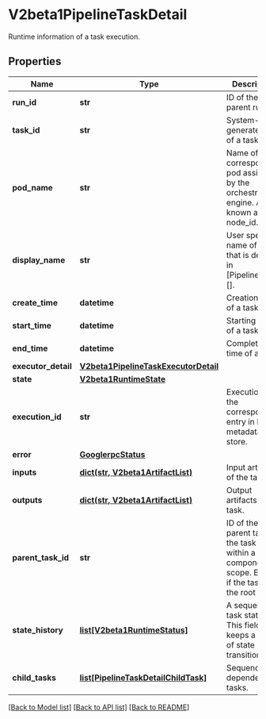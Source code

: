 # V2beta1PipelineTaskDetail

Runtime information of a task execution.
## Properties
Name | Type | Description | Notes
------------ | ------------- | ------------- | -------------
**run_id** | **str** | ID of the parent run. | [optional] 
**task_id** | **str** | System-generated ID of a task. | [optional] 
**pod_name** | **str** | Name of the corresponding pod assigned by the orchestration engine. Also known as node_id. | [optional] 
**display_name** | **str** | User specified name of a task that is defined in [Pipeline.spec][]. | [optional] 
**create_time** | **datetime** | Creation time of a task. | [optional] 
**start_time** | **datetime** | Starting time of a task. | [optional] 
**end_time** | **datetime** | Completion time of a task. | [optional] 
**executor_detail** | [**V2beta1PipelineTaskExecutorDetail**](V2beta1PipelineTaskExecutorDetail.md) |  | [optional] 
**state** | [**V2beta1RuntimeState**](V2beta1RuntimeState.md) |  | [optional] 
**execution_id** | **str** | Execution id of the corresponding entry in ML metadata store. | [optional] 
**error** | [**GooglerpcStatus**](GooglerpcStatus.md) |  | [optional] 
**inputs** | [**dict(str, V2beta1ArtifactList)**](V2beta1ArtifactList.md) | Input artifacts of the task. | [optional] 
**outputs** | [**dict(str, V2beta1ArtifactList)**](V2beta1ArtifactList.md) | Output artifacts of the task. | [optional] 
**parent_task_id** | **str** | ID of the parent task if the task is within a component scope. Empty if the task is at the root level. | [optional] 
**state_history** | [**list[V2beta1RuntimeStatus]**](V2beta1RuntimeStatus.md) | A sequence of task statuses. This field keeps a record  of state transitions. | [optional] 
**child_tasks** | [**list[PipelineTaskDetailChildTask]**](PipelineTaskDetailChildTask.md) | Sequence of dependen tasks. | [optional] 

[[Back to Model list]](../README.md#documentation-for-models) [[Back to API list]](../README.md#documentation-for-api-endpoints) [[Back to README]](../README.md)


